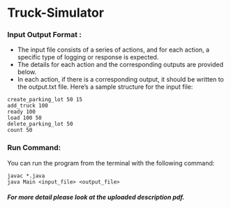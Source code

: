 # Truck-Simulator

### Input Output Format : 
- The input file consists of a series of actions, and for each action, a specific type of logging or response is expected. 
- The details for each action and the corresponding outputs are provided below. 
- In each action, if there is a corresponding output, it should be written to the output.txt file. 
Here’s a sample structure for the input file:
```
create_parking_lot 50 15
add_truck 100
ready 100
load 100 50
delete_parking_lot 50
count 50
```

### Run Command:
You can run the program from the terminal with the following command:
```
javac *.java
java Main <input_file> <output_file>
```

##### For more detail please look at the uploaded description pdf.
